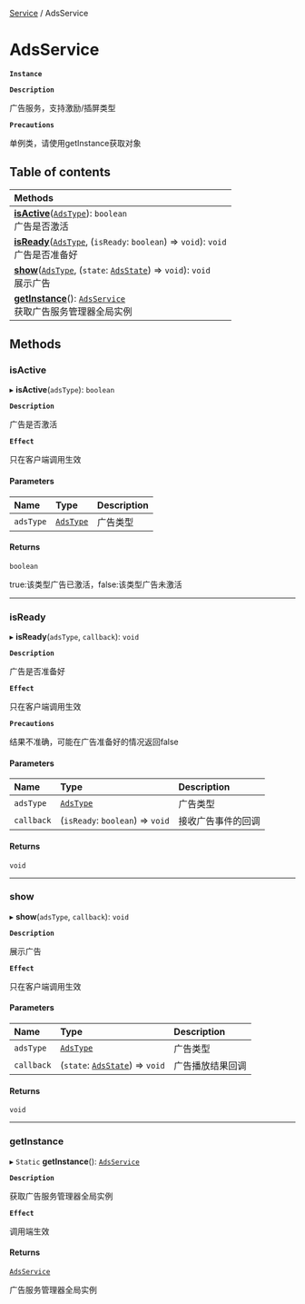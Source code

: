 [Service](../modules/Service.Service.md) / AdsService

# AdsService <Badge type="tip" text="Class" />

**`Instance`**

**`Description`**

广告服务，支持激励/插屏类型

**`Precautions`**

单例类，请使用getInstance获取对象

## Table of contents

| Methods |
| :-----|
| **[isActive](Service.AdsService.md#isactive)**([`AdsType`](../enums/Service.AdsType.md)): `boolean` <br> 广告是否激活|
| **[isReady](Service.AdsService.md#isready)**([`AdsType`](../enums/Service.AdsType.md), (`isReady`: `boolean`) => `void`): `void` <br> 广告是否准备好|
| **[show](Service.AdsService.md#show)**([`AdsType`](../enums/Service.AdsType.md), (`state`: [`AdsState`](../enums/Service.AdsState.md)) => `void`): `void` <br> 展示广告|
| **[getInstance](Service.AdsService.md#getinstance)**(): [`AdsService`](Service.AdsService.md) <br> 获取广告服务管理器全局实例|

## Methods

### isActive

▸ **isActive**(`adsType`): `boolean`

**`Description`**

广告是否激活

**`Effect`**

只在客户端调用生效

#### Parameters

| Name | Type | Description |
| :------ | :------ | :------ |
| `adsType` | [`AdsType`](../enums/Service.AdsType.md) |  广告类型 |

#### Returns

`boolean`

true:该类型广告已激活，false:该类型广告未激活

___

### isReady

▸ **isReady**(`adsType`, `callback`): `void`

**`Description`**

广告是否准备好

**`Effect`**

只在客户端调用生效

**`Precautions`**

结果不准确，可能在广告准备好的情况返回false

#### Parameters

| Name | Type | Description |
| :------ | :------ | :------ |
| `adsType` | [`AdsType`](../enums/Service.AdsType.md) |  广告类型 |
| `callback` | (`isReady`: `boolean`) => `void` |  接收广告事件的回调 |

#### Returns

`void`

___

### show

▸ **show**(`adsType`, `callback`): `void`

**`Description`**

展示广告

**`Effect`**

只在客户端调用生效

#### Parameters

| Name | Type | Description |
| :------ | :------ | :------ |
| `adsType` | [`AdsType`](../enums/Service.AdsType.md) |  广告类型 |
| `callback` | (`state`: [`AdsState`](../enums/Service.AdsState.md)) => `void` |  广告播放结果回调 |

#### Returns

`void`

___

### getInstance

▸ `Static` **getInstance**(): [`AdsService`](Service.AdsService.md)

**`Description`**

获取广告服务管理器全局实例

**`Effect`**

调用端生效

#### Returns

[`AdsService`](Service.AdsService.md)

广告服务管理器全局实例
